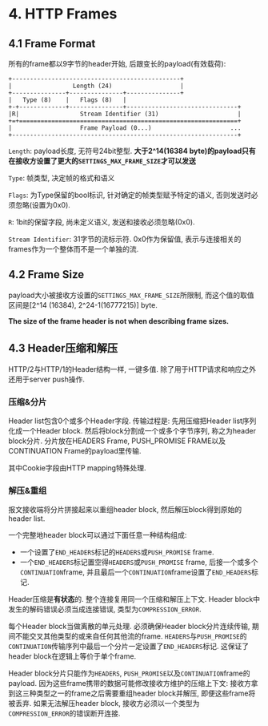 # 4. HTTP Frames

## 4.1 Frame Format

所有的frame都以9字节的header开始, 后跟变长的payload(有效载荷):

```
+-----------------------------------------------+
|                 Length (24)                   |
+---------------+---------------+---------------+
|   Type (8)    |   Flags (8)   |
+-+-------------+---------------+-------------------------------+
|R|                 Stream Identifier (31)                      |
+=+=============================================================+
|                   Frame Payload (0...)                      ...
+---------------------------------------------------------------+
```

`Length`: payload长度, 无符号24bit整型. **大于2^14(16384 byte)的payload只有在接收方设置了更大的`SETTINGS_MAX_FRAME_SIZE`才可以发送**

`Type`: 帧类型, 决定帧的格式和语义

`Flags`: 为Type保留的bool标识, 针对确定的帧类型赋予特定的语义, 否则发送时必须忽略(设置为0x0).

`R`: 1bit的保留字段, 尚未定义语义, 发送和接收必须忽略(0x0).

`Stream Identifier`: 31字节的流标示符. 0x0作为保留值, 表示与连接相关的frames作为一个整体而不是一个单独的流.

## 4.2 Frame Size

payload大小被接收方设置的`SETTINGS_MAX_FRAME_SIZE`所限制, 而这个值的取值区间是[2^14 (16384), 2^24-1(16777215)] byte.

**The size of the frame header is not when describing frame sizes.**

## 4.3 Header压缩和解压

HTTP/2与HTTP/1的Header结构一样, 一键多值. 除了用于HTTP请求和响应之外还用于server push操作.

### 压缩&分片
Header list包含0个或多个Header字段. 传输过程是: 先用压缩把Header list序列化成一个Header block. 然后将block分割成一个或多个字节序列, 称之为header block分片. 分片放在HEADERS Frame, PUSH_PROMISE FRAME以及CONTINUATION Frame的payload里传输.

其中Cookie字段由HTTP mapping特殊处理.

### 解压&重组
报文接收端将分片拼接起来以重组header block, 然后解压block得到原始的header list.

一个完整地header block可以通过下面任意一种结构组成:

+ 一个设置了`END_HEADERS`标记的`HEADERS`或`PUSH_PROMISE` frame.
+ 一个`END_HEADERS`标记置空得`HEADERS`或`PUSH_PROMISE` frame, 后接一个或多个`CONTINUATION`frame, 并且最后一个`CONTINUATION`frame设置了`END_HEADERS`标记.

Header压缩是**有状态**的. 整个连接复用同一个压缩和解压上下文.
Header block中发生的解码错误必须当成连接错误, 类型为`COMPRESSION_ERROR`.

每个Header block当做离散的单元处理. 必须确保Header block分片连续传输, 期间不能交叉其他类型的或来自任何其他流的frame. `HEADERS`与`PUSH_PROMISE`的 `CONTINUATION`传输序列中最后一个分片一定设置了`END_HEADERS`标记. 这保证了header block在逻辑上等价于单个frame.

Header block分片只能作为`HEADERS`, `PUSH_PROMISE`以及`CONTINUATION`frame的payload. 因为这些frame携带的数据可能修改接收方维护的压缩上下文: 接收方拿到这三种类型之一的frame之后需要重组header block并解压, 即便这些frame将被丢弃. 如果无法解压header block, 接收方必须以一个类型为`COMPRESSION_ERROR`的错误断开连接.
